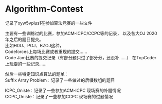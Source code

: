 # Algorithm-Contest  
记录了xyw5vplus1在参加算法竞赛的一些文件  

主要有一些训练过的比赛，参加ACM-ICPC/CCPC等的记录，
以及各大OJ 2020年之后的题目提交。  
比如HDU、POJ、BZOJ这种，  
Codeforces上每场比赛或者重现的提交……  
Code Jam比赛的提交记录（有部分题只过了部分分，还没补……）
在TopCoder上玩耍的一些记录……

然后一些特定知识点算法的题单：  
Suffix Array Problem：记录了一些做过的后缀数组的题目  

ICPC_Oniste：记录了一些参加ACM-ICPC 现场赛的补题情况  
CCPC_Oniste：记录了一些参加CCPC 现场赛的过题情况  
